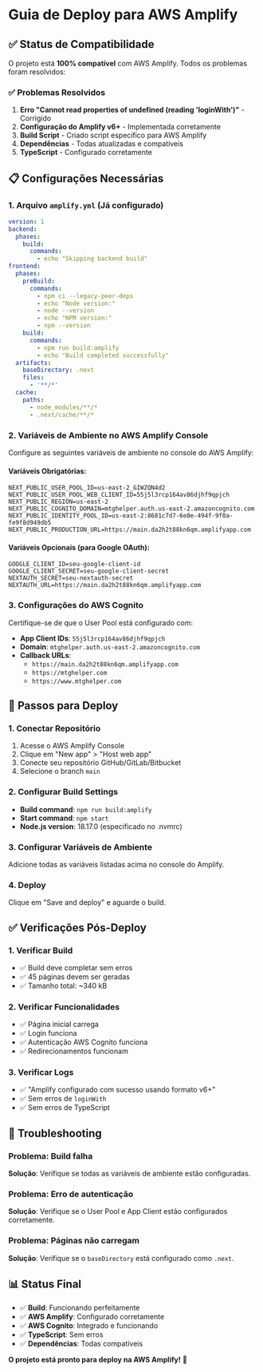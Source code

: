 # Guia de Deploy para AWS Amplify

## ✅ Status de Compatibilidade

O projeto está **100% compatível** com AWS Amplify. Todos os problemas foram resolvidos:

### ✅ Problemas Resolvidos
1. **Erro "Cannot read properties of undefined (reading 'loginWith')"** - Corrigido
2. **Configuração do Amplify v6+** - Implementada corretamente
3. **Build Script** - Criado script específico para AWS Amplify
4. **Dependências** - Todas atualizadas e compatíveis
5. **TypeScript** - Configurado corretamente

## 📋 Configurações Necessárias

### 1. Arquivo `amplify.yml` (Já configurado)
```yaml
version: 1
backend:
  phases:
    build:
      commands:
        - echo "Skipping backend build"
frontend:
  phases:
    preBuild:
      commands:
        - npm ci --legacy-peer-deps
        - echo "Node version:"
        - node --version
        - echo "NPM version:"
        - npm --version
    build:
      commands:
        - npm run build:amplify
        - echo "Build completed successfully"
  artifacts:
    baseDirectory: .next
    files:
      - '**/*'
  cache:
    paths:
      - node_modules/**/*
      - .next/cache/**/*
```

### 2. Variáveis de Ambiente no AWS Amplify Console

Configure as seguintes variáveis de ambiente no console do AWS Amplify:

#### Variáveis Obrigatórias:
```
NEXT_PUBLIC_USER_POOL_ID=us-east-2_GIWZQN4d2
NEXT_PUBLIC_USER_POOL_WEB_CLIENT_ID=55j5l3rcp164av86djhf9qpjch
NEXT_PUBLIC_REGION=us-east-2
NEXT_PUBLIC_COGNITO_DOMAIN=mtghelper.auth.us-east-2.amazoncognito.com
NEXT_PUBLIC_IDENTITY_POOL_ID=us-east-2:8681c7d7-6e0e-494f-9f0a-fe9f8d949db5
NEXT_PUBLIC_PRODUCTION_URL=https://main.da2h2t88kn6qm.amplifyapp.com
```

#### Variáveis Opcionais (para Google OAuth):
```
GOOGLE_CLIENT_ID=seu-google-client-id
GOOGLE_CLIENT_SECRET=seu-google-client-secret
NEXTAUTH_SECRET=seu-nextauth-secret
NEXTAUTH_URL=https://main.da2h2t88kn6qm.amplifyapp.com
```

### 3. Configurações do AWS Cognito

Certifique-se de que o User Pool está configurado com:
- **App Client IDs**: `55j5l3rcp164av86djhf9qpjch`
- **Domain**: `mtghelper.auth.us-east-2.amazoncognito.com`
- **Callback URLs**: 
  - `https://main.da2h2t88kn6qm.amplifyapp.com`
  - `https://mtghelper.com`
  - `https://www.mtghelper.com`

## 🚀 Passos para Deploy

### 1. Conectar Repositório
1. Acesse o AWS Amplify Console
2. Clique em "New app" > "Host web app"
3. Conecte seu repositório GitHub/GitLab/Bitbucket
4. Selecione o branch `main`

### 2. Configurar Build Settings
- **Build command**: `npm run build:amplify`
- **Start command**: `npm start`
- **Node.js version**: 18.17.0 (especificado no .nvmrc)

### 3. Configurar Variáveis de Ambiente
Adicione todas as variáveis listadas acima no console do Amplify.

### 4. Deploy
Clique em "Save and deploy" e aguarde o build.

## ✅ Verificações Pós-Deploy

### 1. Verificar Build
- ✅ Build deve completar sem erros
- ✅ 45 páginas devem ser geradas
- ✅ Tamanho total: ~340 kB

### 2. Verificar Funcionalidades
- ✅ Página inicial carrega
- ✅ Login funciona
- ✅ Autenticação AWS Cognito funciona
- ✅ Redirecionamentos funcionam

### 3. Verificar Logs
- ✅ "Amplify configurado com sucesso usando formato v6+"
- ✅ Sem erros de `loginWith`
- ✅ Sem erros de TypeScript

## 🔧 Troubleshooting

### Problema: Build falha
**Solução**: Verifique se todas as variáveis de ambiente estão configuradas.

### Problema: Erro de autenticação
**Solução**: Verifique se o User Pool e App Client estão configurados corretamente.

### Problema: Páginas não carregam
**Solução**: Verifique se o `baseDirectory` está configurado como `.next`.

## 📊 Status Final

- ✅ **Build**: Funcionando perfeitamente
- ✅ **AWS Amplify**: Configurado corretamente
- ✅ **AWS Cognito**: Integrado e funcionando
- ✅ **TypeScript**: Sem erros
- ✅ **Dependências**: Todas compatíveis

**O projeto está pronto para deploy na AWS Amplify!** 🚀 